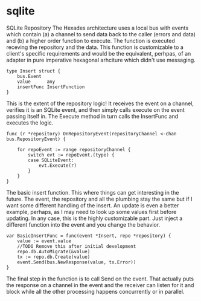 # sqlite
SQLite Repository 
The Hexades architecture uses a local bus with events which contain (a) a channel to send data back to the caller (errors and data) and (b) a higher order function to execute. The function is executed receving the repository and the data. This function is customizable to a client's specific requirements and would be the equivalent, perhpas, of an adapter in pure imperative hexagonal arhciture which didn't use messaging. 
```
type Insert struct {
    bus.Event
    value      any
    insertFunc InsertFunction
}
```
This is the extent of the repository logic! It receives the event on a channel, verifies it is an SQLite event, and then simply calls execute on the event passing itself in. The Execute method in turn calls the InsertFunc and executes the logic. 

```
func (r *repository) OnRepositoryEvent(repositoryChannel <-chan bus.RepositoryEvent) {

    for repoEvent := range repositoryChannel {
        switch evt := repoEvent.(type) {
        case SQLiteEvent:
            evt.Execute(r)
        }
    }
}
```

The basic insert  function. This where things can get interesting in the future. The event, the repository and all the plumbing stay the same but if I want some different handling of the insert. An update is even a better example, perhaps, as I may need to look up some values first before updating. In any case, this is  the highly customizable part. Just  inject a different function into the event  and you change the behavior. 
```
var BasicInsertFunc = func(event *Insert, repo *repository) {
    value := event.value
    //TODO Remove this after initial development
    repo.db.AutoMigrate(&value)
    tx := repo.db.Create(value)
    event.Send(bus.NewResponse(value, tx.Error))
}
```

The final step in the function is to call Send on the event. That actually puts the response on a channel in the event and the receiver can listen for it and block while all the other processing happens concurrently or in parallel.
